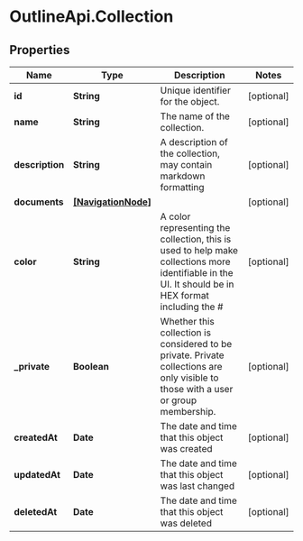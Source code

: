 # OutlineApi.Collection

## Properties
Name | Type | Description | Notes
------------ | ------------- | ------------- | -------------
**id** | **String** | Unique identifier for the object. | [optional] 
**name** | **String** | The name of the collection. | [optional] 
**description** | **String** | A description of the collection, may contain markdown formatting | [optional] 
**documents** | [**[NavigationNode]**](NavigationNode.md) |  | [optional] 
**color** | **String** | A color representing the collection, this is used to help make collections more identifiable in the UI. It should be in HEX format including the # | [optional] 
**_private** | **Boolean** | Whether this collection is considered to be private. Private collections are only visible to those with a user or group membership. | [optional] 
**createdAt** | **Date** | The date and time that this object was created | [optional] 
**updatedAt** | **Date** | The date and time that this object was last changed | [optional] 
**deletedAt** | **Date** | The date and time that this object was deleted | [optional] 
